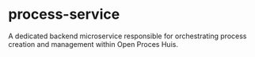 # process-service
A dedicated backend microservice responsible for orchestrating process creation and management within Open Proces Huis.
